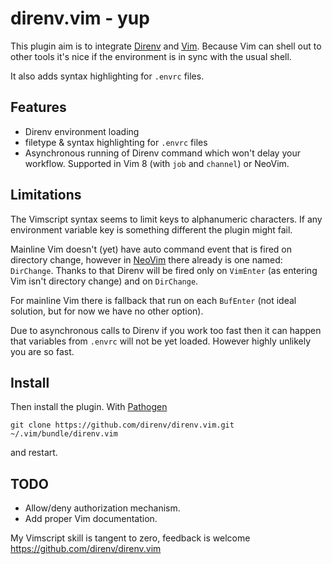 direnv.vim - yup
================

This plugin aim is to integrate [Direnv][direnv] and [Vim][vim]. Because Vim can
shell out to other tools it's nice if the environment is in sync with the usual
shell.

It also adds syntax highlighting for `.envrc` files.

Features
--------

* Direnv environment loading
* filetype & syntax highlighting for `.envrc` files
* Asynchronous running of Direnv command which won't delay your workflow.
  Supported in Vim 8 (with `job` and `channel`) or NeoVim.

Limitations
-----------

The Vimscript syntax seems to limit keys to alphanumeric characters. If any
environment variable key is something different the plugin might fail.

Mainline Vim doesn't (yet) have auto command event that is fired on directory
change, however in [NeoVim][neovim] there already is one named: `DirChange`.
Thanks to that Direnv will be fired only on `VimEnter` (as entering Vim isn't
directory change) and on `DirChange`.

For mainline Vim there is fallback that run on each `BufEnter` (not ideal
solution, but for now we have no other option).

Due to asynchronous calls to Direnv if you work too fast then it can happen that
variables from `.envrc` will not be yet loaded. However highly unlikely you are
so fast.

Install
-------

Then install the plugin.
With [Pathogen](https://github.com/tpope/vim-pathogen)

```
git clone https://github.com/direnv/direnv.vim.git ~/.vim/bundle/direnv.vim
```

and restart.

TODO
----

- Allow/deny authorization mechanism.
- Add proper Vim documentation.

My Vimscript skill is tangent to zero, feedback is welcome
<https://github.com/direnv/direnv.vim>

[direnv]: https://direnv.net
[vim]: http://vim.org
[neovim]: https://neovim.io
